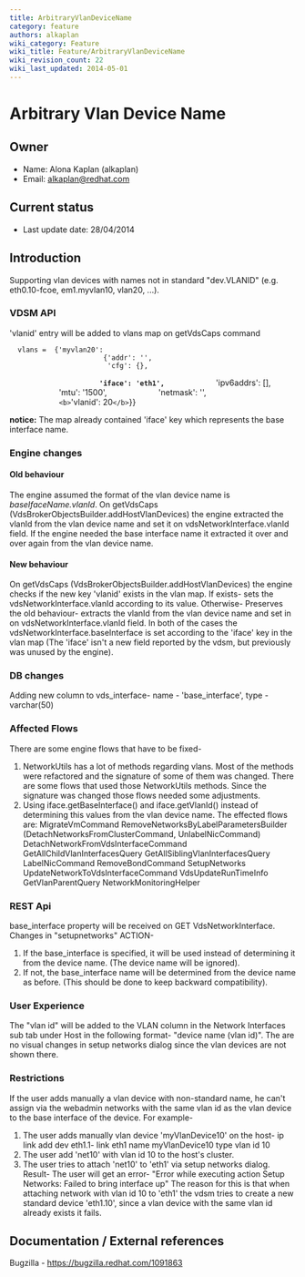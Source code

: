 ```yaml
---
title: ArbitraryVlanDeviceName
category: feature
authors: alkaplan
wiki_category: Feature
wiki_title: Feature/ArbitraryVlanDeviceName
wiki_revision_count: 22
wiki_last_updated: 2014-05-01
---
```


# Arbitrary Vlan Device Name

## Owner

*   Name: Alona Kaplan (alkaplan)
*   Email: <alkaplan@redhat.com>

## Current status

*   Last update date: 28/04/2014

## Introduction

Supporting vlan devices with names not in standard "dev.VLANID" (e.g. eth0.10-fcoe, em1.myvlan10, vlan20, ...).

### VDSM API

'vlanid' entry will be added to vlans map on getVdsCaps command

      vlans =  {'myvlan20':
                           {'addr': '',
                            'cfg': {},
`                      `<b>`'iface': 'eth1',`</b>
                            'ipv6addrs': [],
                            'mtu': '1500',
                            'netmask': '',
                            `<b>`'vlanid': 20`</b>`}} 

<b>notice:</b> The map already contained 'iface' key which represents the base interface name.

### Engine changes

#### Old behaviour

The engine assumed the format of the vlan device name is <i>baseIfaceName.vlanId</i>.
On getVdsCaps (VdsBrokerObjectsBuilder.addHostVlanDevices) the engine extracted the vlanId from the vlan device name and set it on vdsNetworkInterface.vlanId field.
If the engine needed the base interface name it extracted it over and over again from the vlan device name.

#### New behaviour

On getVdsCaps (VdsBrokerObjectsBuilder.addHostVlanDevices) the engine checks if the new key 'vlanid' exists in the vlan map. If exists- sets the vdsNetworkInterface.vlanId according to its value. Otherwise- Preserves the old behaviour- extracts the vlanId from the vlan device name and set in on vdsNetworkInterface.vlanId field. In both of the cases the vdsNetworkInterface.baseInterface is set according to the 'iface' key in the vlan map (The 'iface' isn't a new field reported by the vdsm, but previously was unused by the engine).

### DB changes

Adding new column to vds_interface- name - 'base_interface', type - varchar(50)

### Affected Flows

There are some engine flows that have to be fixed-
1. NetworkUtils has a lot of methods regarding vlans. Most of the methods were refactored and the signature of some of them was changed.
There are some flows that used those NetworkUtils methods. Since the signature was changed those flows needed some adjustments.
2. Using iface.getBaseInterface() and iface.getVlanId() instead of determining this values from the vlan device name.
The effected flows are:
MigrateVmCommand
RemoveNetworksByLabelParametersBuilder (DetachNetworksFromClusterCommand, UnlabelNicCommand)
DetachNetworkFromVdsInterfaceCommand
GetAllChildVlanInterfacesQuery
GetAllSiblingVlanInterfacesQuery
LabelNicCommand
RemoveBondCommand
SetupNetworks
UpdateNetworkToVdsInterfaceCommand
VdsUpdateRunTimeInfo
GetVlanParentQuery
NetworkMonitoringHelper

### REST Api

base_interface property will be received on GET VdsNetworkInterface.
Changes in "setupnetworks" ACTION-
1. If the base_interface is specified, it will be used instead of determining it from the device name. (The device name will be ignored).
2. If not, the base_interface name will be determined from the device name as before. (This should be done to keep backward compatibility).

### User Experience

The "vlan id" will be added to the VLAN column in the Network Interfaces sub tab under Host in the following format- "device name (vlan id)". The are no visual changes in setup networks dialog since the vlan devices are not shown there.

### Restrictions

If the user adds manually a vlan device with non-standard name, he can't assign via the webadmin networks with the same vlan id as the vlan device to the base interface of the device.
For example-
1. The user adds manually vlan device 'myVlanDevice10' on the host- ip link add dev eth1.1- link eth1 name myVlanDevice10 type vlan id 10
2. The user add 'net10' with vlan id 10 to the host's cluster.
3. The user tries to attach 'net10' to 'eth1' via setup networks dialog.
Result-
The user will get an error- "Error while executing action Setup Networks: Failed to bring interface up"
The reason for this is that when attaching network with vlan id 10 to 'eth1' the vdsm tries to create a new standard device 'eth1.10', since a vlan device with the same vlan id already exists it fails.

## Documentation / External references

Bugzilla - <https://bugzilla.redhat.com/1091863>


